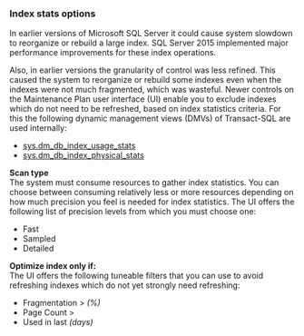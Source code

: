 
### Index stats options

<!--
This includes/ file was created when processing vsts sqlbuvsts01 2999014 (5589131).  genemi  2017-07-21

Initially used in:
- relational-databases/maintenance-plans/rebuild-index-task-maintenance-plan.md
- relational-databases/maintenance-plans/reorganize-index-task-maintenance-plan.md
-->

In earlier versions of Microsoft SQL Server it could cause system slowdown to reorganize or rebuild a large index. SQL Server 2015 implemented major performance improvements for these index operations.

Also, in earlier versions the granularity of control was less refined. This caused the system to reorganize or rebuild some indexes even when the indexes were not much fragmented, which was wasteful. Newer controls on the Maintenance Plan user interface (UI) enable you to exclude indexes which do not need to be refreshed, based on index statistics criteria. For this the following dynamic management views (DMVs) of Transact-SQL are used internally:

- [sys.dm_db_index_usage_stats](../../relational-databases/system-dynamic-management-views/sys-dm-db-index-usage-stats-transact-sql.md)
- [sys.dm_db_index_physical_stats ](../../relational-databases/system-dynamic-management-views/sys-dm-db-index-physical-stats-transact-sql.md)

 **Scan type**  
 The system must consume resources to gather index statistics. You can choose between consuming relatively less or more resources depending on how much precision you feel is needed for index statistics. The UI offers the following list of precision levels from which you must choose one:

- Fast
- Sampled
- Detailed

 **Optimize index only if:**  
 The UI offers the following tuneable filters that you can use to avoid refreshing indexes which do not yet strongly need refreshing:

- Fragmentation &gt; *(%)*
- Page Count &gt;
- Used in last *(days)*
